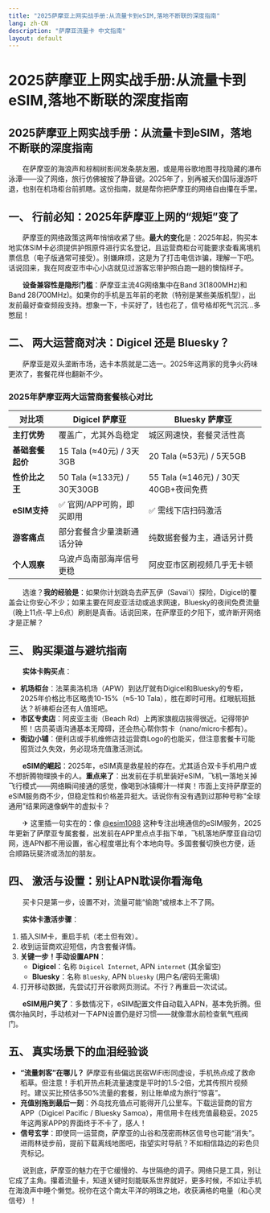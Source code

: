 ```yaml
---
title: "2025萨摩亚上网实战手册:从流量卡到eSIM,落地不断联的深度指南"
lang: zh-CN
description: "萨摩亚流量卡 中文指南"
layout: default
---
```

# 2025萨摩亚上网实战手册:从流量卡到eSIM,落地不断联的深度指南

## 2025萨摩亚上网实战手册：从流量卡到eSIM，落地不断联的深度指南

　　在萨摩亚的海浪声和棕榈树影间发条朋友圈，或是用谷歌地图寻找隐藏的瀑布泳潭——没了网络，旅行仿佛被按了静音键。2025年了，别再被天价国际漫游吓退，也别在机场柜台前抓瞎。这份指南，就是帮你把萨摩亚的网络自由攥在手里。

## 一、 行前必知：2025年萨摩亚上网的“规矩”变了

　　萨摩亚的网络政策这两年悄悄收紧了些。**最大的变化**是：2025年起，购买本地实体SIM卡必须提供护照原件进行实名登记，且运营商柜台可能要求查看离境机票信息（电子版通常可接受）。别嫌麻烦，这是为了打击电信诈骗，理解一下吧。话说回来，我在阿皮亚市中心小店就见过游客忘带护照白跑一趟的懊恼样子。

　　**设备兼容性是隐形门槛**：萨摩亚主流4G网络集中在Band 3(1800MHz)和Band 28(700MHz)。如果你的手机是五年前的老款（特别是某些美版机型），出发前最好查查频段支持。想象一下，卡买好了，钱也花了，信号格却死气沉沉...多憋屈！

## 二、 两大运营商对决：Digicel 还是 Bluesky？

　　萨摩亚是双头垄断市场，选卡本质就是二选一。2025年这两家的竞争火药味更浓了，套餐花样也翻新不少。

### 2025年萨摩亚两大运营商套餐核心对比
| 对比项          | Digicel 萨摩亚                     | Bluesky 萨摩亚                    |
|-----------------|------------------------------------|-----------------------------------|
| **主打优势**     | 覆盖广，尤其外岛稳定               | 城区网速快，套餐灵活性高         |
| **基础套餐起价** | 15 Tala (≈40元) / 3天3GB          | 20 Tala (≈53元) / 5天5GB         |
| **性价比之王**   | 50 Tala (≈133元) / 30天30GB       | 55 Tala (≈146元) / 30天40GB+夜间免费 |
| **eSIM支持**     | ✅ 官网/APP可购，即买即用          | ✅ 需线下店扫码激活               |
| **游客痛点**     | 部分套餐含少量澳新通话分钟         | 纯数据套餐为主，通话另计费       |
| **个人观察**     | 乌波卢岛南部海岸信号更稳           | 阿皮亚市区刷视频几乎无卡顿       |

　　选谁？**我的经验是**：如果你计划跳岛去萨瓦伊（Savai'i）探险，Digicel的覆盖会让你安心不少；如果主要在阿皮亚活动或追求网速，Bluesky的夜间免费流量（晚上11点-早上6点）刷剧是真香。话说回来，在萨摩亚的夕阳下，或许断开网络才是正解？

## 三、 购买渠道与避坑指南

　　**实体卡购买点**：
*   **机场柜台**：法莱奥洛机场（APW）到达厅就有Digicel和Bluesky的专柜，2025年价格比市区略贵10-15%（≈5-10 Tala），胜在即时可用。红眼航班抵达？祈祷柜台还有人值班吧。
*   **市区专卖店**：阿皮亚主街（Beach Rd）上两家旗舰店挨得很近。记得带护照！店员英语沟通基本无障碍，还会热心帮你剪卡（nano/micro卡都有）。
*   **街边小铺**：便利店或手机维修店挂运营商Logo的也能买，但注意套餐卡可能囤货过久失效，务必现场充值激活测试。

　　**eSIM的崛起**：2025年，eSIM真是救星般的存在。尤其适合双卡手机用户或不想折腾物理换卡的人。**重点来了**：出发前在手机里装好eSIM，飞机一落地关掉飞行模式——网络瞬间接通的感觉，像喝到冰镇椰汁一样爽！市面上支持萨摩亚的eSIM服务商不少，但稳定性和价格差异挺大。话说你有没有遇到过那种号称“全球通用”结果网速像蜗牛的虚拟卡？

　　✈ 这里插一句实在的：像 [@esim1088](https://t.me/s/esim1088) 这种专注出境通信的eSIM服务，2025年更新了萨摩亚专属套餐，出发前在APP里点点手指下单，飞机落地萨摩亚自动切网，连APN都不用设置，省心程度堪比有个本地向导。多国套餐切换也方便，适合顺路玩斐济或汤加的朋友。

## 四、 激活与设置：别让APN耽误你看海龟

　　买卡只是第一步，设置不对，流量可能“偷跑”或根本上不了网。

　　**实体卡激活步骤**：
1.  插入SIM卡，重启手机（老土但有效）。
2.  收到运营商欢迎短信，内含套餐详情。
3.  **关键一步！手动设置APN**：
    *   **Digicel**：名称 `Digicel Internet`, APN `internet` (其余留空)
    *   **Bluesky**：名称 `Bluesky`, APN `bluesky` (用户名/密码无需填)
4.  打开移动数据，先尝试打开谷歌网页测试。不行？再重启一次试试。

　　**eSIM用户笑了**：多数情况下，eSIM配置文件自动载入APN，基本免折腾。但偶尔抽风时，手动核对一下APN设置仍是好习惯——就像潜水前检查氧气瓶阀门。

## 五、 真实场景下的血泪经验谈

*   **“流量刺客”在哪儿？** 萨摩亚有些偏远民宿WiFi形同虚设，手机热点成了救命稻草。但注意！手机开热点耗流量速度是平时的1.5-2倍，尤其传照片视频时。建议买比预估多50%流量的套餐，别让账单成为旅行“惊喜”。
*   **充值别拖到最后一刻**：外岛找充值点可能得开几公里车。下载运营商的官方APP（Digicel Pacific / Bluesky Samoa），用信用卡在线充值最稳妥。2025年这两家APP的界面终于不卡了，感人！
*   **信号玄学**：即使同一运营商，萨摩亚的山谷和茂密雨林区信号也可能“消失”。进雨林徒步前，提前下载离线地图吧，指望实时导航？不如相信路边的彩色贝壳标记。

　　说到底，萨摩亚的魅力在于它缓慢的、与世隔绝的调子。网络只是工具，别让它成了主角。攥着流量卡，知道关键时刻能联系世界就好，更多时候，不如让手机在海浪声中睡个懒觉。祝你在这个南太平洋的明珠之地，收获满格的电量（和心灵信号）！